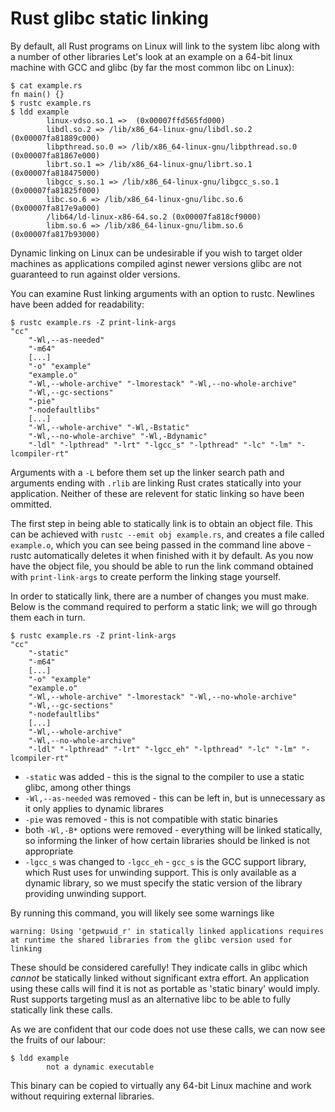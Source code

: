 # Rust glibc static linking

By default, all Rust programs on Linux will link to the system libc along with
a number of other libraries Let's look at an example on a 64-bit linux machine
with GCC and glibc (by far the most common libc on Linux):

``` text
$ cat example.rs
fn main() {}
$ rustc example.rs
$ ldd example
        linux-vdso.so.1 =>  (0x00007ffd565fd000)
        libdl.so.2 => /lib/x86_64-linux-gnu/libdl.so.2 (0x00007fa81889c000)
        libpthread.so.0 => /lib/x86_64-linux-gnu/libpthread.so.0 (0x00007fa81867e000)
        librt.so.1 => /lib/x86_64-linux-gnu/librt.so.1 (0x00007fa818475000)
        libgcc_s.so.1 => /lib/x86_64-linux-gnu/libgcc_s.so.1 (0x00007fa81825f000)
        libc.so.6 => /lib/x86_64-linux-gnu/libc.so.6 (0x00007fa817e9a000)
        /lib64/ld-linux-x86-64.so.2 (0x00007fa818cf9000)
        libm.so.6 => /lib/x86_64-linux-gnu/libm.so.6 (0x00007fa817b93000)
```

Dynamic linking on Linux can be undesirable if you wish to target older
machines as applications compiled aginst newer versions glibc are not
guaranteed to run against older versions.

You can examine Rust linking arguments with an option to rustc. Newlines have
been added for readability:

``` text
$ rustc example.rs -Z print-link-args
"cc"
    "-Wl,--as-needed"
    "-m64"
    [...]
    "-o" "example"
    "example.o"
    "-Wl,--whole-archive" "-lmorestack" "-Wl,--no-whole-archive"
    "-Wl,--gc-sections"
    "-pie"
    "-nodefaultlibs"
    [...]
    "-Wl,--whole-archive" "-Wl,-Bstatic"
    "-Wl,--no-whole-archive" "-Wl,-Bdynamic"
    "-ldl" "-lpthread" "-lrt" "-lgcc_s" "-lpthread" "-lc" "-lm" "-lcompiler-rt"
```

Arguments with a `-L` before them set up the linker search path and arguments
ending with `.rlib` are linking Rust crates statically into your application.
Neither of these are relevent for static linking so have been ommitted.

The first step in being able to statically link is to obtain an object file.
This can be achieved with `rustc --emit obj example.rs`, and creates a file
called `example.o`, which you can see being passed in the command line above -
rustc automatically deletes it when finished with it by default. As you now have
the object file, you should be able to run the link command obtained with
`print-link-args` to create perform the linking stage yourself.

In order to statically link, there are a number of changes you must make. Below
is the command required to perform a static link; we will go through them each
in turn.

``` text
$ rustc example.rs -Z print-link-args
"cc"
    "-static"
    "-m64"
    [...]
    "-o" "example"
    "example.o"
    "-Wl,--whole-archive" "-lmorestack" "-Wl,--no-whole-archive"
    "-Wl,--gc-sections"
    "-nodefaultlibs"
    [...]
    "-Wl,--whole-archive"
    "-Wl,--no-whole-archive"
    "-ldl" "-lpthread" "-lrt" "-lgcc_eh" "-lpthread" "-lc" "-lm" "-lcompiler-rt"
```

 - `-static` was added - this is the signal to the compiler to use a static
   glibc, among other things
 - `-Wl,--as-needed` was removed - this can be left in, but is unnecessary
   as it only applies to dynamic librares
 - `-pie` was removed - this is not compatible with static binaries
 - both `-Wl,-B*` options were removed - everything will be linked statically,
   so informing the linker of how certain libraries should be linked is not
   appropriate
 - `-lgcc_s` was changed to `-lgcc_eh` - `gcc_s` is the GCC support library,
   which Rust uses for unwinding support. This is only available as a dynamic
   library, so we must specify the static version of the library providing
   unwinding support.

By running this command, you will likely see some warnings like

``` text
warning: Using 'getpwuid_r' in statically linked applications requires at runtime the shared libraries from the glibc version used for linking
```

These should be considered carefully! They indicate calls in glibc which
*cannot* be statically linked without significant extra effort. An application
using these calls will find it is not as portable as 'static binary' would imply.
Rust supports targeting musl as an alternative libc to be able to fully
statically link these calls.

As we are confident that our code does not use these calls, we can now see the
fruits of our labour:

```
$ ldd example
        not a dynamic executable
```

This binary can be copied to virtually any 64-bit Linux machine and work
without requiring external libraries.
